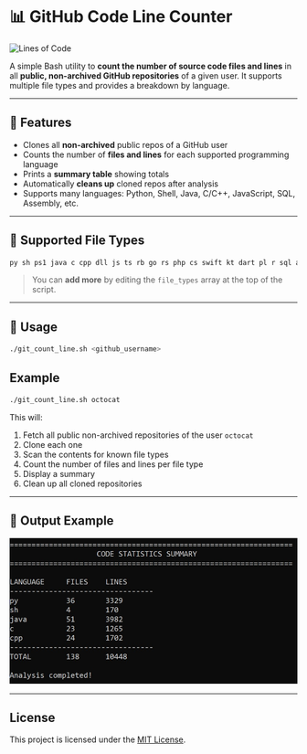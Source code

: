 # 📊 GitHub Code Line Counter
![Lines of Code](https://img.shields.io/endpoint?url=https://raw.githubusercontent.com/shlomoPearl/Code-Line-Counter/main/linecount.json)

A simple Bash utility to **count the number of source code files and lines** in all **public, non-archived GitHub repositories** of a given user. It supports multiple file types and provides a breakdown by language.

---

## 🧰 Features

- Clones all **non-archived** public repos of a GitHub user
- Counts the number of **files and lines** for each supported programming language
- Prints a **summary table** showing totals
- Automatically **cleans up** cloned repos after analysis
- Supports many languages: Python, Shell, Java, C/C++, JavaScript, SQL, Assembly, etc.

---

## 🧪 Supported File Types

```bash
py sh ps1 java c cpp dll js ts rb go rs php cs swift kt dart pl r sql asm clj ex sqlite db
```

> You can **add more** by editing the `file_types` array at the top of the script.

---

## 🚀 Usage

```bash
./git_count_line.sh <github_username>
```

## Example

```bash
./git_count_line.sh octocat
```

This will:

1. Fetch all public non-archived repositories of the user `octocat`
2. Clone each one
3. Scan the contents for known file types
4. Count the number of files and lines per file type
5. Display a summary
6. Clean up all cloned repositories

---

## 📄 Output Example

![example](example1.jpg)

---

## License

This project is licensed under the [MIT License](LICENSE).
